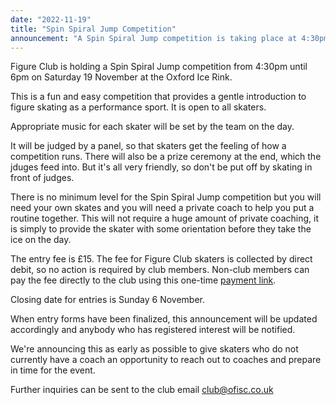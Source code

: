 ```yaml
---
date: "2022-11-19"
title: "Spin Spiral Jump Competition"
announcement: "A Spin Spiral Jump competition is taking place at 4:30pm on Saturday 19 November at the Oxford Ice Rink"
---
```


Figure Club is holding a Spin Spiral Jump competition from 4:30pm until 6pm on Saturday 19 November at the Oxford Ice Rink.

This is a fun and easy competition that provides a gentle introduction to figure skating as a performance sport. It is open to all skaters.

Appropriate music for each skater will be set by the team on the day.

It will be judged by a panel, so that skaters get the feeling of how a competition runs. There will also be a prize ceremony at the end, which the jduges feed into. But it's all very friendly, so don't be put off by skating in front of judges.

There is no minimum level for the Spin Spiral Jump competition but you will need your own skates and you will need a private coach to help you put a routine together. This will not require a huge amount of private coaching, it is simply to provide the skater with some orientation before they take the ice on the day.

The entry fee is £15. The fee for Figure Club skaters is collected by direct debit, so no action is required by club members. Non-club members can pay the fee directly to the club using this one-time [payment link][payment].

Closing date for entries is Sunday 6 November.

When entry forms have been finalized, this announcement will be updated accordingly and anybody who has registered interest will be notified.

We're announcing this as early as possible to give skaters who do not currently have a coach an opportunity to reach out to coaches and prepare in time for the event.

Further inquiries can be sent to the club email club@ofisc.co.uk


[payment]: https://pay.gocardless.com/BRT0001G0KT3A34